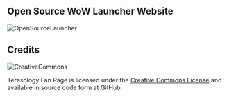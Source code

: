 Open Source WoW Launcher Website
-----------------------------


![OpenSourceLauncher](http://imageshack.us/a/img407/640/launcherf.jpg "Open Source Launcher")


Credits
-------
![CreativeCommons](http://i.creativecommons.org/l/by-nc-sa/3.0/88x31.png)

Terasology Fan Page is licensed under the [Creative Commons License](http://creativecommons.org/licenses/by-nc-sa/3.0/
) and available in source code form at GitHub.